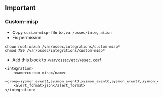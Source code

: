 ## Important
### Custom-misp
* Copy `custom-misp*` file to `/var/ossec/integration`
* Fix permission
```
chown root:wazuh /var/ossec/integrations/custom-misp*
chmod 750 /var/ossec/integrations/custom-misp*
```
* Add this block to `/var/ossec/etc/ossec.conf`
```
<integration>
	<name>custom-misp</name>
	<group>sysmon_event1,sysmon_event3,sysmon_event6,sysmon_event7,sysmon_event_15,sysmon_event_22,syscheck,recon,attack,web_scan</group>
	<alert_format>json</alert_format>
</integration>
```
